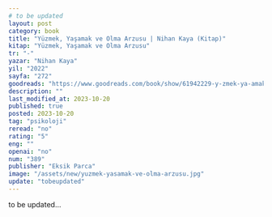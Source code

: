 ```yaml
---
# to be updated
layout: post
category: book
title: "Yüzmek, Yaşamak ve Olma Arzusu | Nihan Kaya (Kitap)"
kitap: "Yüzmek, Yaşamak ve Olma Arzusu"
tr: "-"
yazar: "Nihan Kaya"
yil: "2022"
sayfa: "272"
goodreads: "https://www.goodreads.com/book/show/61942229-y-zmek-ya-amak-ve-olma-arzusu"
description: ""
last_modified_at: 2023-10-20
published: true
posted: 2023-10-20
tag: "psikoloji"
reread: "no"
rating: "5"
eng: ""
openai: "no"
num: "389"
publisher: "Eksik Parca"
image: "/assets/new/yuzmek-yasamak-ve-olma-arzusu.jpg"
update: "tobeupdated"
---
```


to be updated...
